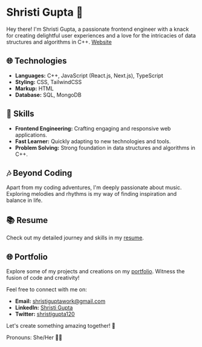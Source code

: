# Shristi Gupta 🚀

Hey there! I'm Shristi Gupta, a passionate frontend engineer with a knack for creating delightful user experiences and a love for the intricacies of data structures and algorithms in C++.
[Website](https://shristi-portfolio-seven.vercel.app/) 

## 🌐 Technologies

- **Languages:** C++, JavaScript (React.js, Next.js), TypeScript
- **Styling:** CSS, TailwindCSS
- **Markup:** HTML
- **Database:** SQL, MongoDB

## 🚀 Skills

- **Frontend Engineering:** Crafting engaging and responsive web applications.
- **Fast Learner:** Quickly adapting to new technologies and tools.
- **Problem Solving:** Strong foundation in data structures and algorithms in C++.

## 🎶 Beyond Coding

Apart from my coding adventures, I'm deeply passionate about music. Exploring melodies and rhythms is my way of finding inspiration and balance in life.

## 📚 Resume

Check out my detailed journey and skills in my [resume](https://drive.google.com/file/d/1PONKwu1Z1BFKIoCeER1aYnsMzVmQt8v2/view?usp=sharing).

## 🌐 Portfolio

Explore some of my projects and creations on my [portfolio](https://shristi-portfolio-seven.vercel.app/). Witness the fusion of code and creativity!

Feel free to connect with me on:

- **Email:** [shristiguptawork@gmail.com](mailto:shristiguptawork@gmail.com)
- **LinkedIn:** [Shristi Gupta](https://www.linkedin.com/in/shristigupta12)
- **Twitter:** [shristigupta120](https://www.twitter.com/shristigupta120)

Let's create something amazing together! 🚀

Pronouns: She/Her 👩‍💻
